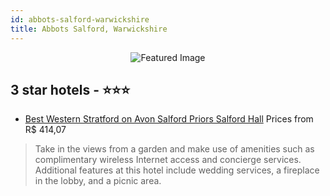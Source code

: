 ```yaml
---
id: abbots-salford-warwickshire
title: Abbots Salford, Warwickshire
---
```


<center><img src="https://i.travelapi.com/hotels/1000000/20000/14800/14798/d1773b7b_z.jpg" alt="Featured Image" /></center>


##  3 star hotels - ⭐️⭐️⭐️

-    [Best Western Stratford on Avon Salford Priors Salford Hall](https://us.hurb.com/hotels/abbots-salford/best-western-stratford-on-avon-salford-priors-salford-hall-JNP-JP068860?cmp=18055) Prices from R$ 414,07
   > Take in the views from a garden and make use of amenities such as complimentary wireless Internet access and concierge services. Additional features at this hotel include wedding services, a fireplace in the lobby, and a picnic area.
